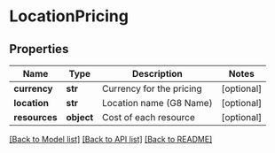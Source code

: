 # LocationPricing

## Properties
Name | Type | Description | Notes
------------ | ------------- | ------------- | -------------
**currency** | **str** | Currency for the pricing | [optional] 
**location** | **str** | Location name (G8 Name) | [optional] 
**resources** | **object** | Cost of each resource | [optional] 

[[Back to Model list]](../README.md#documentation-for-models) [[Back to API list]](../README.md#documentation-for-api-endpoints) [[Back to README]](../README.md)



